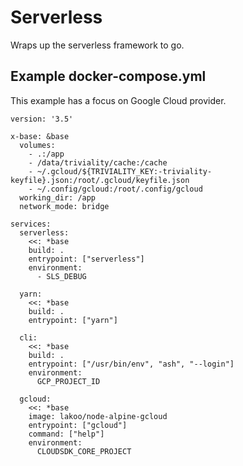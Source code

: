 # Serverless

Wraps up the serverless framework to go.

## Example docker-compose.yml

This example has a focus on Google Cloud provider.

```
version: '3.5'

x-base: &base
  volumes:
    - .:/app
    - /data/triviality/cache:/cache
    - ~/.gcloud/${TRIVIALITY_KEY:-triviality-keyfile}.json:/root/.gcloud/keyfile.json
    - ~/.config/gcloud:/root/.config/gcloud
  working_dir: /app
  network_mode: bridge

services:
  serverless:
    <<: *base
    build: .
    entrypoint: ["serverless"]
    environment:
      - SLS_DEBUG

  yarn:
    <<: *base
    build: .
    entrypoint: ["yarn"]

  cli:
    <<: *base
    build: .
    entrypoint: ["/usr/bin/env", "ash", "--login"]
    environment:
      GCP_PROJECT_ID

  gcloud:
    <<: *base
    image: lakoo/node-alpine-gcloud
    entrypoint: ["gcloud"]
    command: ["help"]
    environment:
      CLOUDSDK_CORE_PROJECT
```
